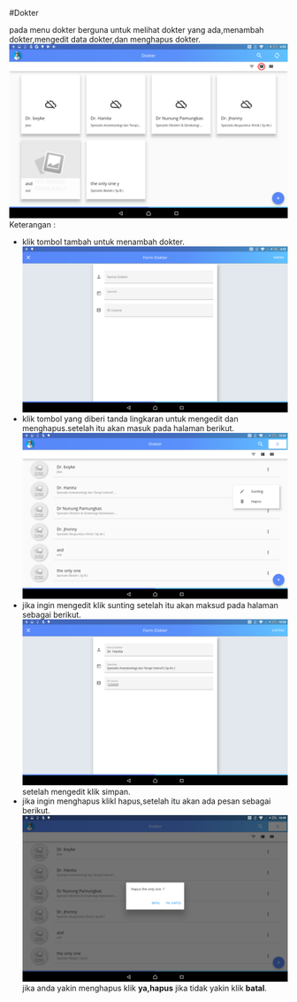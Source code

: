 #Dokter

pada menu dokter berguna untuk melihat dokter yang ada,menambah dokter,mengedit data dokter,dan menghapus dokter.
![dokter](../img/Dokter.png)
Keterangan :
* klik tombol tambah untuk menambah dokter.
![1](../img/2.png)
* klik tombol yang diberi tanda lingkaran untuk mengedit dan menghapus.setelah itu akan masuk pada halaman berikut.
![menudokter](../img/MenuDokter.png)
 * jika ingin mengedit klik sunting setelah itu akan maksud pada halaman sebagai berikut.
 ![menudokter](../img/9.png)
 setelah mengedit klik simpan.
 * jika ingin menghapus klikl hapus,setelah itu akan ada pesan sebagai berikut.
  ![menudokter](../img/6.png)
  jika anda yakin menghapus klik **ya,hapus** jika tidak yakin klik **batal**.